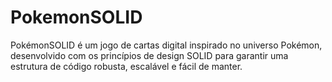 # PokemonSOLID
PokémonSOLID é um jogo de cartas digital inspirado no universo Pokémon, desenvolvido com os princípios de design SOLID para garantir uma estrutura de código robusta, escalável e fácil de manter. 
